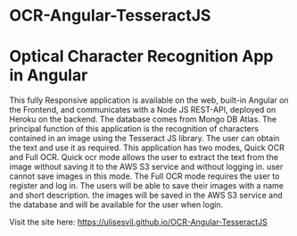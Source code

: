 # OCR-Angular-TesseractJS
# Optical Character Recognition App in Angular

This fully Responsive application is available on the web, built-in Angular on the Frontend, and communicates with a Node JS REST-API, deployed on Heroku on the backend. The database comes from Mongo DB Atlas.
The principal function of this application is the recognition of characters contained in an image using the Tesseract JS library. The user can obtain the text and use it as required.
This application has two modes, Quick OCR and Full OCR.
Quick ocr mode allows the user to extract the text from the image without saving it to the AWS S3 service and without logging in. user cannot save images in this mode.
The Full OCR mode requires the user to register and log in. The users will be able to save their images with a name and short description. the images will be saved in the AWS S3 service and the database and will be available for the user when login.

Visit the site here: https://ulisesvil.github.io/OCR-Angular-TesseractJS
